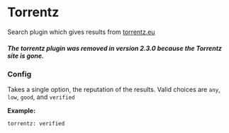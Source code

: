 # Torrentz
Search plugin which gives results from [torrentz.eu](http://torrentz.eu)

##### The torrentz plugin was removed in version 2.3.0 because the Torrentz site is gone.
### Config
Takes a single option, the reputation of the results. Valid choices are `any`, `low`, `good`, and `verified`

**Example:**
```
torrentz: verified
```

